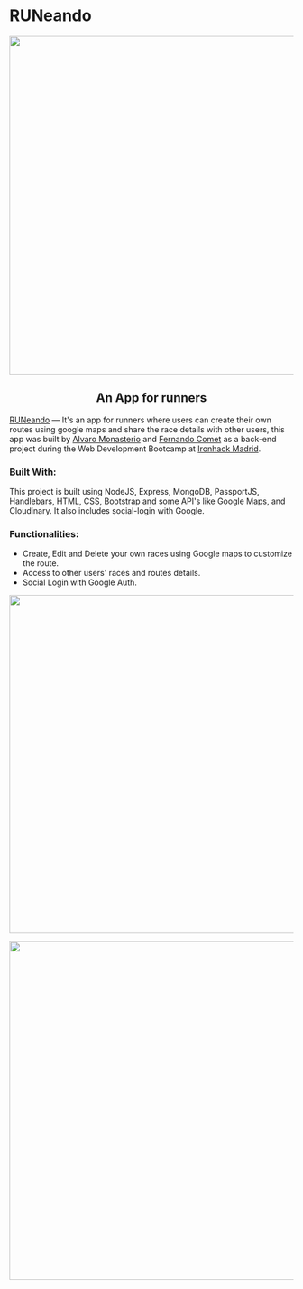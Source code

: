 <h1 align="left">
RUNeando
</h1>


<p align="center"><img src="https://res.cloudinary.com/dl5ssmoat/image/upload/v1585678853/Screen_Shot_2020-03-31_at_1.20.37_PM_myngxs.png" width="600"/></p>

<h2 align="center">
  An App for runners 
</h2>


[RUNeando](https://runeando.herokuapp.com/) — It's an app for runners where users can create their own routes using google maps and share the race details with other users, this app was built by [Alvaro Monasterio](https://github.com/almonasterio) and [Fernando Comet](https://github.com/fernandocomet)  as a back-end project during the Web Development Bootcamp at [Ironhack Madrid](https://www.ironhack.com/).

### Built With:

 This project is built using NodeJS, Express, MongoDB, PassportJS, Handlebars, HTML, CSS, Bootstrap and some API's like Google Maps,  and Cloudinary. It also includes social-login with Google.
 
 ### Functionalities:

- Create, Edit and Delete your own races using Google maps to customize the route.
- Access to other users' races and routes details.
- Social Login with Google Auth. 


<p align="center"><img src="https://res.cloudinary.com/dl5ssmoat/image/upload/v1585678783/Screen_Shot_2020-03-31_at_1.17.49_PM_jfxksa.png" width="600"/></p>
<p align="center"><img src="https://res.cloudinary.com/dl5ssmoat/image/upload/v1585678780/Screen_Shot_2020-03-31_at_1.19.19_PM_uxpl8l.png" width="600"/></p>  
  
